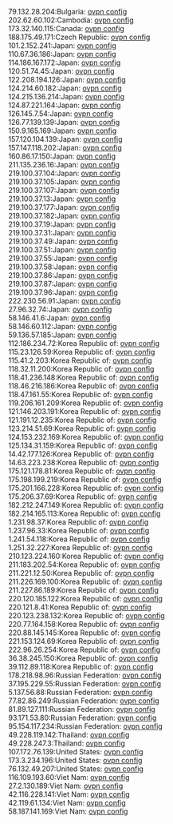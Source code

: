79.132.28.204:Bulgaria: [ovpn config](vpn/79_132_28_204.ovpn)  
202.62.60.102:Cambodia: [ovpn config](vpn/202_62_60_102.ovpn)  
173.32.140.115:Canada: [ovpn config](vpn/173_32_140_115.ovpn)  
188.175.49.171:Czech Republic: [ovpn config](vpn/188_175_49_171.ovpn)  
101.2.152.241:Japan: [ovpn config](vpn/101_2_152_241.ovpn)  
110.67.36.186:Japan: [ovpn config](vpn/110_67_36_186.ovpn)  
114.186.167.172:Japan: [ovpn config](vpn/114_186_167_172.ovpn)  
120.51.74.45:Japan: [ovpn config](vpn/120_51_74_45.ovpn)  
122.208.194.126:Japan: [ovpn config](vpn/122_208_194_126.ovpn)  
124.214.60.182:Japan: [ovpn config](vpn/124_214_60_182.ovpn)  
124.215.136.214:Japan: [ovpn config](vpn/124_215_136_214.ovpn)  
124.87.221.164:Japan: [ovpn config](vpn/124_87_221_164.ovpn)  
126.145.7.54:Japan: [ovpn config](vpn/126_145_7_54.ovpn)  
126.77.139.139:Japan: [ovpn config](vpn/126_77_139_139.ovpn)  
150.9.165.169:Japan: [ovpn config](vpn/150_9_165_169.ovpn)  
157.120.104.139:Japan: [ovpn config](vpn/157_120_104_139.ovpn)  
157.147.118.202:Japan: [ovpn config](vpn/157_147_118_202.ovpn)  
160.86.17.150:Japan: [ovpn config](vpn/160_86_17_150.ovpn)  
211.135.236.16:Japan: [ovpn config](vpn/211_135_236_16.ovpn)  
219.100.37.104:Japan: [ovpn config](vpn/219_100_37_104.ovpn)  
219.100.37.105:Japan: [ovpn config](vpn/219_100_37_105.ovpn)  
219.100.37.107:Japan: [ovpn config](vpn/219_100_37_107.ovpn)  
219.100.37.13:Japan: [ovpn config](vpn/219_100_37_13.ovpn)  
219.100.37.177:Japan: [ovpn config](vpn/219_100_37_177.ovpn)  
219.100.37.182:Japan: [ovpn config](vpn/219_100_37_182.ovpn)  
219.100.37.19:Japan: [ovpn config](vpn/219_100_37_19.ovpn)  
219.100.37.31:Japan: [ovpn config](vpn/219_100_37_31.ovpn)  
219.100.37.49:Japan: [ovpn config](vpn/219_100_37_49.ovpn)  
219.100.37.51:Japan: [ovpn config](vpn/219_100_37_51.ovpn)  
219.100.37.55:Japan: [ovpn config](vpn/219_100_37_55.ovpn)  
219.100.37.58:Japan: [ovpn config](vpn/219_100_37_58.ovpn)  
219.100.37.86:Japan: [ovpn config](vpn/219_100_37_86.ovpn)  
219.100.37.87:Japan: [ovpn config](vpn/219_100_37_87.ovpn)  
219.100.37.96:Japan: [ovpn config](vpn/219_100_37_96.ovpn)  
222.230.56.91:Japan: [ovpn config](vpn/222_230_56_91.ovpn)  
27.96.32.74:Japan: [ovpn config](vpn/27_96_32_74.ovpn)  
58.146.41.6:Japan: [ovpn config](vpn/58_146_41_6.ovpn)  
58.146.60.112:Japan: [ovpn config](vpn/58_146_60_112.ovpn)  
59.136.57.185:Japan: [ovpn config](vpn/59_136_57_185.ovpn)  
112.186.234.72:Korea Republic of: [ovpn config](vpn/112_186_234_72.ovpn)  
115.23.126.59:Korea Republic of: [ovpn config](vpn/115_23_126_59.ovpn)  
115.41.2.203:Korea Republic of: [ovpn config](vpn/115_41_2_203.ovpn)  
118.32.11.200:Korea Republic of: [ovpn config](vpn/118_32_11_200.ovpn)  
118.41.236.148:Korea Republic of: [ovpn config](vpn/118_41_236_148.ovpn)  
118.46.216.186:Korea Republic of: [ovpn config](vpn/118_46_216_186.ovpn)  
118.47.161.55:Korea Republic of: [ovpn config](vpn/118_47_161_55.ovpn)  
119.206.161.209:Korea Republic of: [ovpn config](vpn/119_206_161_209.ovpn)  
121.146.203.191:Korea Republic of: [ovpn config](vpn/121_146_203_191.ovpn)  
121.191.12.235:Korea Republic of: [ovpn config](vpn/121_191_12_235.ovpn)  
123.214.51.69:Korea Republic of: [ovpn config](vpn/123_214_51_69.ovpn)  
124.153.232.169:Korea Republic of: [ovpn config](vpn/124_153_232_169.ovpn)  
125.134.31.159:Korea Republic of: [ovpn config](vpn/125_134_31_159.ovpn)  
14.42.177.126:Korea Republic of: [ovpn config](vpn/14_42_177_126.ovpn)  
14.63.223.238:Korea Republic of: [ovpn config](vpn/14_63_223_238.ovpn)  
175.121.178.81:Korea Republic of: [ovpn config](vpn/175_121_178_81.ovpn)  
175.198.199.219:Korea Republic of: [ovpn config](vpn/175_198_199_219.ovpn)  
175.201.166.228:Korea Republic of: [ovpn config](vpn/175_201_166_228.ovpn)  
175.206.37.69:Korea Republic of: [ovpn config](vpn/175_206_37_69.ovpn)  
182.212.247.149:Korea Republic of: [ovpn config](vpn/182_212_247_149.ovpn)  
182.214.165.113:Korea Republic of: [ovpn config](vpn/182_214_165_113.ovpn)  
1.231.98.37:Korea Republic of: [ovpn config](vpn/1_231_98_37.ovpn)  
1.237.96.33:Korea Republic of: [ovpn config](vpn/1_237_96_33.ovpn)  
1.241.54.118:Korea Republic of: [ovpn config](vpn/1_241_54_118.ovpn)  
1.251.32.227:Korea Republic of: [ovpn config](vpn/1_251_32_227.ovpn)  
210.123.224.160:Korea Republic of: [ovpn config](vpn/210_123_224_160.ovpn)  
211.183.202.54:Korea Republic of: [ovpn config](vpn/211_183_202_54.ovpn)  
211.221.12.50:Korea Republic of: [ovpn config](vpn/211_221_12_50.ovpn)  
211.226.169.100:Korea Republic of: [ovpn config](vpn/211_226_169_100.ovpn)  
211.227.86.189:Korea Republic of: [ovpn config](vpn/211_227_86_189.ovpn)  
220.120.185.122:Korea Republic of: [ovpn config](vpn/220_120_185_122.ovpn)  
220.121.8.41:Korea Republic of: [ovpn config](vpn/220_121_8_41.ovpn)  
220.123.238.132:Korea Republic of: [ovpn config](vpn/220_123_238_132.ovpn)  
220.77.164.158:Korea Republic of: [ovpn config](vpn/220_77_164_158.ovpn)  
220.88.145.145:Korea Republic of: [ovpn config](vpn/220_88_145_145.ovpn)  
221.153.124.69:Korea Republic of: [ovpn config](vpn/221_153_124_69.ovpn)  
222.96.26.254:Korea Republic of: [ovpn config](vpn/222_96_26_254.ovpn)  
36.38.245.150:Korea Republic of: [ovpn config](vpn/36_38_245_150.ovpn)  
39.112.89.118:Korea Republic of: [ovpn config](vpn/39_112_89_118.ovpn)  
178.218.98.96:Russian Federation: [ovpn config](vpn/178_218_98_96.ovpn)  
37.195.229.55:Russian Federation: [ovpn config](vpn/37_195_229_55.ovpn)  
5.137.56.88:Russian Federation: [ovpn config](vpn/5_137_56_88.ovpn)  
77.82.86.249:Russian Federation: [ovpn config](vpn/77_82_86_249.ovpn)  
81.89.127.111:Russian Federation: [ovpn config](vpn/81_89_127_111.ovpn)  
93.171.53.80:Russian Federation: [ovpn config](vpn/93_171_53_80.ovpn)  
95.154.117.234:Russian Federation: [ovpn config](vpn/95_154_117_234.ovpn)  
49.228.119.142:Thailand: [ovpn config](vpn/49_228_119_142.ovpn)  
49.228.247.3:Thailand: [ovpn config](vpn/49_228_247_3.ovpn)  
107.172.76.139:United States: [ovpn config](vpn/107_172_76_139.ovpn)  
173.3.234.196:United States: [ovpn config](vpn/173_3_234_196.ovpn)  
76.132.49.207:United States: [ovpn config](vpn/76_132_49_207.ovpn)  
116.109.193.60:Viet Nam: [ovpn config](vpn/116_109_193_60.ovpn)  
27.2.130.189:Viet Nam: [ovpn config](vpn/27_2_130_189.ovpn)  
42.116.228.141:Viet Nam: [ovpn config](vpn/42_116_228_141.ovpn)  
42.119.61.134:Viet Nam: [ovpn config](vpn/42_119_61_134.ovpn)  
58.187.141.169:Viet Nam: [ovpn config](vpn/58_187_141_169.ovpn)  
